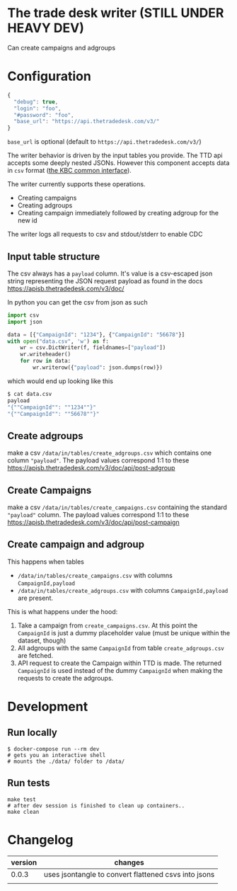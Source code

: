 # The trade desk writer (STILL UNDER HEAVY DEV)

Can create campaigns and adgroups

# Configuration
```javascript
{
  "debug": true,
  "login": "foo",
  "#password": "foo",
  "base_url": "https://api.thetradedesk.com/v3/"
}
```

`base_url` is optional (default to `https://api.thetradedesk.com/v3/`)

The writer behavior is driven by the input tables you provide.
The TTD api accepts some deeply nested JSONs. However this component accepts data in `csv` format ([the KBC common interface](https://developers.keboola.com/extend/common-interface/folders/)).

The writer currently supports these operations.
- Creating campaigns
- Creating adgroups
- Creating campaign immediately followed by creating adgroup for the new id

The writer logs all requests to csv and stdout/stderr to enable CDC

## Input table structure

The csv always has a `payload` column. It's value is a csv-escaped json string representing the JSON request payload as found in the docs https://apisb.thetradedesk.com/v3/doc/

In python you can get the csv from json as such
```python
import csv
import json

data = [{"CampaignId": "1234"}, {"CampaignId": "56678"}]
with open("data.csv", 'w') as f:
    wr = csv.DictWriter(f, fieldnames=["payload"])
    wr.writeheader()
    for row in data:
        wr.writerow({"payload": json.dumps(row)})
```

which would end up looking like this
```bash
$ cat data.csv
payload
"{""CampaignId"": ""1234""}"
"{""CampaignId"": ""56678""}"
```

## Create adgroups
make a csv `/data/in/tables/create_adgroups.csv` which contains one column `"payload"`. The payload values correspond 1:1 to these https://apisb.thetradedesk.com/v3/doc/api/post-adgroup

## Create Campaigns
make a csv `/data/in/tables/create_campaigns.csv` containing the standard `"payload"` column.
 The payload values correspond 1:1 to these https://apisb.thetradedesk.com/v3/doc/api/post-campaign
 
## Create campaign and adgroup
This happens when tables
- `/data/in/tables/create_campaigns.csv` with columns `CampaignId,payload`
- `/data/in/tables/create_adgroups.csv` with columns `CampaignId,payload`
are present.

This is what happens under the hood:

1. Take a campaign from `create_campaigns.csv`. At this point the `CampaignId` is just a dummy placeholder value (must be unique within the dataset, though)
2. All adgroups with the same `CampaignId` from table `create_adgroups.csv` are fetched.
3. API request to create the Campaign within TTD is made. The returned `CampaignId` is used instead of the dummy `CampaignId` when making the requests to create the adgroups.



# Development
## Run locally
```
$ docker-compose run --rm dev
# gets you an interactive shell
# mounts the ./data/ folder to /data/
```

## Run tests
```
make test
# after dev session is finished to clean up containers..
make clean 
```


# Changelog

| version | changes                                              |
|---------|------------------------------------------------------|
|   0.0.3 | uses jsontangle to convert flattened csvs into jsons |
|         |                                                      |
